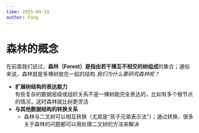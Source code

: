 ```yaml
---
time: 2025-04-19
author: Fang
---
```

# 森林的概念
在前面我们说过，**森林（Forest）是指由若干棵互不相交的树组成**的集合；通俗来说，森林就是多棵树放在一起的结构
*我们为什么要研究森林呢？*
- **扩展树结构的表达能力**  
    有些复杂的数据层级或组织关系不是一棵树能完全表达的，比如有多个根节点的情况，这时森林就比树更灵活
- **与其他数据结构的转换关系**  
    - 森林与二叉树可以相互转换（尤其是“孩子兄弟表示法”）；通过转换，很多关于森林的问题都可以用处理二叉树的方法来解决
